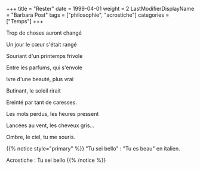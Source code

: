+++
title = "Rester"
date = 1999-04-01
weight = 2
LastModifierDisplayName = "Barbara Post"
tags = ["philosophie", "acrostiche"]
categories = ["Temps"]
+++

Trop de choses auront changé

Un jour le cœur s'était rangé

Souriant d'un printemps frivole

Entre les parfums, qui s'envole

Ivre d'une beauté, plus vrai

Butinant, le soleil rirait

Ereinté par tant de caresses.

Les mots perdus, les heures pressent

Lancées au vent, les cheveux gris...

Ombre, le ciel, tu me souris.

{{% notice style="primary" %}}
\"Tu sei bello\" : \"Tu es beau\" en italien.

Acrostiche : Tu sei bello
{{% /notice %}}

